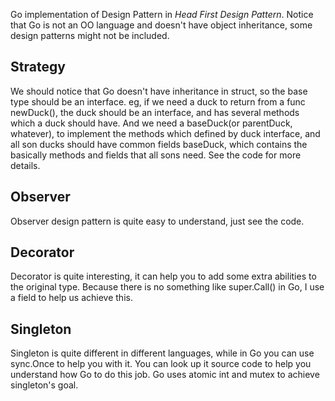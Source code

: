 Go implementation of Design Pattern in *Head First Design Pattern*. Notice that Go is not an OO language and doesn't have object inheritance, some design patterns might not be included.

## Strategy

We should notice that Go doesn't have inheritance in struct, so the base type should be an interface. eg, if we need a duck to return from a func newDuck(), the duck should be an interface, and has several methods which a duck should have. And we need a baseDuck(or parentDuck, whatever), to implement the methods which defined by duck interface, and all son ducks should have common fields baseDuck, which contains the basically methods and fields that all sons need. See the code for more details.

## Observer

Observer design pattern is quite easy to understand, just see the code.

## Decorator

Decorator is quite interesting, it can help you to add some extra abilities to the original type. Because there is no something like super.Call() in Go, I use a field to help us achieve this.

## Singleton

Singleton is quite different in different languages, while in Go you can use sync.Once to help you with it. You can look up it source code to help you understand how Go to do this job. Go uses atomic int and mutex to achieve singleton's goal.